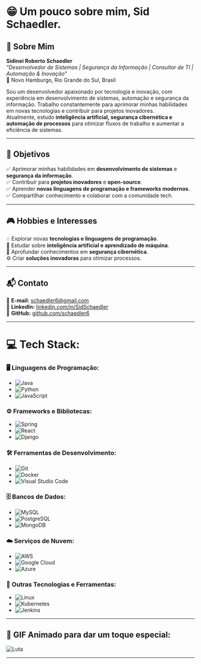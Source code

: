 # 😁 Um pouco sobre mim, Sid Schaedler.

## 🚀 Sobre Mim
**Sidinei Roberto Schaedler**  
*"Desenvolvedor de Sistemas | Segurança da Informação | Consultor de TI | Automação & Inovação"*  
📍 Novo Hamburgo, Rio Grande do Sul, Brasil  

Sou um desenvolvedor apaixonado por tecnologia e inovação, com experiência em desenvolvimento de sistemas, automação e segurança da informação. Trabalho constantemente para aprimorar minhas habilidades em novas tecnologias e contribuir para projetos inovadores.  
Atualmente, estudo **inteligência artificial, segurança cibernética e automação de processos** para otimizar fluxos de trabalho e aumentar a eficiência de sistemas.

---

## 🎯 Objetivos
✅ Aprimorar minhas habilidades em **desenvolvimento de sistemas** e **segurança da informação**.  
✅ Contribuir para **projetos inovadores** e **open-source**.  
✅ Aprender **novas linguagens de programação e frameworks modernos**.  
✅ Compartilhar conhecimento e colaborar com a comunidade tech.

---

## 🎮 Hobbies e Interesses
💡 Explorar novas **tecnologias e linguagens de programação**.  
🤖 Estudar sobre **inteligência artificial e aprendizado de máquina**.  
📡 Aprofundar conhecimentos em **segurança cibernética**.  
⚙️ Criar **soluções inovadoras** para otimizar processos.  

---

## 📬 Contato
📩 **E-mail:** [schaedler6@gmail.com](mailto:schaedler6@gmail.com)  
🔗 **LinkedIn:** [linkedin.com/in/SidSchaedler](https://www.linkedin.com/in/SidSchaedler)  
🐙 **GitHub:** [github.com/schaedler6](https://github.com/schaedler6)  

---

# 💻 Tech Stack:

### 🖥️ Linguagens de Programação:
- ![Java](https://img.shields.io/badge/Java-ED8B00?style=for-the-badge&logo=java&logoColor=white)
- ![Python](https://img.shields.io/badge/Python-3776AB?style=for-the-badge&logo=python&logoColor=white)
- ![JavaScript](https://img.shields.io/badge/JavaScript-F7DF1E?style=for-the-badge&logo=javascript&logoColor=black)

### ⚙️ Frameworks e Bibliotecas:
- ![Spring](https://img.shields.io/badge/Spring-6DB33F?style=for-the-badge&logo=spring&logoColor=white)
- ![React](https://img.shields.io/badge/React-20232A?style=for-the-badge&logo=react&logoColor=61DAFB)
- ![Django](https://img.shields.io/badge/Django-092E20?style=for-the-badge&logo=django&logoColor=white)

### 🛠️ Ferramentas de Desenvolvimento:
- ![Git](https://img.shields.io/badge/Git-F05032?style=for-the-badge&logo=git&logoColor=white)
- ![Docker](https://img.shields.io/badge/Docker-2496ED?style=for-the-badge&logo=docker&logoColor=white)
- ![Visual Studio Code](https://img.shields.io/badge/Visual_Studio_Code-0078d7?style=for-the-badge&logo=visual%20studio%20code&logoColor=white)

### 🗄️ Bancos de Dados:
- ![MySQL](https://img.shields.io/badge/MySQL-4479A1?style=for-the-badge&logo=mysql&logoColor=white)
- ![PostgreSQL](https://img.shields.io/badge/PostgreSQL-336791?style=for-the-badge&logo=postgresql&logoColor=white)
- ![MongoDB](https://img.shields.io/badge/MongoDB-4EA94B?style=for-the-badge&logo=mongodb&logoColor=white)

### ☁️ Serviços de Nuvem:
- ![AWS](https://img.shields.io/badge/Amazon_AWS-232F3E?style=for-the-badge&logo=amazon-aws&logoColor=white)
- ![Google Cloud](https://img.shields.io/badge/Google_Cloud-4285F4?style=for-the-badge&logo=google-cloud&logoColor=white)
- ![Azure](https://img.shields.io/badge/Microsoft_Azure-0078D4?style=for-the-badge&logo=microsoft-azure&logoColor=white)

### 🔧 Outras Tecnologias e Ferramentas:
- ![Linux](https://img.shields.io/badge/Linux-FCC624?style=for-the-badge&logo=linux&logoColor=black)
- ![Kubernetes](https://img.shields.io/badge/Kubernetes-326CE5?style=for-the-badge&logo=kubernetes&logoColor=white)
- ![Jenkins](https://img.shields.io/badge/Jenkins-D24939?style=for-the-badge&logo=jenkins&logoColor=white)

---

## 🎥 GIF Animado para dar um toque especial:
![Luta](https://media.giphy.com/media/xT9IgIc0lryrxvqVGM/giphy.gif)

<!-- Criado com GPRM (https://gprm.itsvg.in) -->

---
